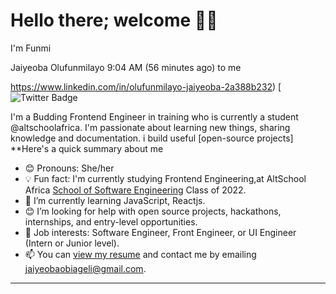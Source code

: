 # Hello there; welcome 👋🏾
I'm Funmi

Jaiyeoba Olufunmilayo
9:04 AM (56 minutes ago)
to me

https://www.linkedin.com/in/olufunmilayo-jaiyeoba-2a388b232) [![Twitter Badge](https://img.shields.io/badge/-@iambolajiayo-1ca0f1?style=for-the-badge&logo=twitter&logoColor=white&link=https://https://twitter.com/PinkieUnusual?t=gjvb44FPOWVCXvc1y3Wm4g&s=08)

I'm a Budding Frontend Engineer in training who is currently a student  @altschoolafrica.  I'm passionate about learning new things, sharing knowledge and documentation. i build useful [open-source projects]
**Here's a quick summary about me

- 😊 Pronouns: She/her
- 💡 Fun fact: I'm currently studying  Frontend Engineering,at AltSchool Africa [School of Software Engineering](https://altschoolafrica.com/schools/engineering) Class of 2022.
- 🌱 I’m currently learning JavaScript, Reactjs.
- 😊 I’m looking for help with open source projects, hackathons, internships, and entry-level opportunities.
- 💼 Job interests: Software Engineer, Front Engineer, or UI Engineer (Intern or Junior level).
- 📫 You can [view my resume](#) and contact me by emailing jaiyeobaobiageli@gmail.com.

---
